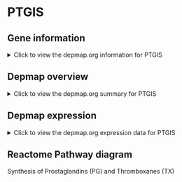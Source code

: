 <h1>PTGIS</h1>

<h2>Gene information</h2>
<details>
  <summary>Click to view the depmap.org information for PTGIS</summary>
  <iframe src="https://depmap.org/portal/gene/PTGIS?tab=about" style="border:none;width:100%;height:800px"></iframe>
</details>

<h2>Depmap overview</h2>
<details>
  <summary>Click to view the depmap.org summary for PTGIS</summary>
  <iframe src="https://depmap.org/portal/gene/PTGIS?tab=overview" style="border:none;width:100%;height:800px"></iframe>
</details>

<h2>Depmap expression</h2>
<details>
  <summary>Click to view the depmap.org expression data for PTGIS</summary>
  <iframe src="https://depmap.org/portal/gene/PTGIS?tab=characterization" style="border:none;width:100%;height:800px"></iframe>
</details>



<h2>Reactome Pathway diagram</h2>
Synthesis of Prostaglandins (PG) and Thromboxanes (TX)
<div id="diagramHolder"></div>

<script>
    //Creating the Reactome Diagram widget
    //Take into account a proxy needs to be set up in your server side pointing to www.reactome.org
    function onReactomeDiagramReady(){  //This function is automatically called when the widget code is ready to be used
        var diagram = Reactome.Diagram.create({
            "placeHolder" : "diagramHolder",
            "width" : 900,
            "height" : 500
        });

        //Initialising it to the "Hemostasis" pathway
        diagram.loadDiagram("R-HSA-2162123");

        //Adding different listeners

        diagram.onDiagramLoaded(function (loaded) {
            console.info("Loaded ", loaded);
            diagram.flagItems("BAD");
	    diagram.flagItems("Q92934");
            if (loaded == "R-HSA-2162123") diagram.selectItem("R-HSA-2162123");
        });

     }
</script>



